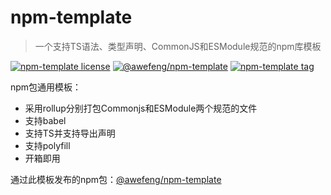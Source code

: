 # npm-template

> 一个支持TS语法、类型声明、CommonJS和ESModule规范的npm库模板

[![npm-template license](https://img.shields.io/github/license/awefeng/npm-template?style=flat-square)]((https://github.com/awefeng/npm-template/blob/master/LICENSE))
[![@awefeng/npm-template](https://img.shields.io/npm/v/@awefeng/npm-template?style=flat-square)](https://www.npmjs.com/package/@awefeng/npm-template)
[![npm-template tag](https://img.shields.io/github/v/tag/awefeng/npm-template?style=flat-square)](https://github.com/awefeng/npm-template/tags)

npm包通用模板：

- 采用rollup分别打包Commonjs和ESModule两个规范的文件
- 支持babel
- 支持TS并支持导出声明
- 支持polyfill
- 开箱即用

通过此模板发布的npm包：[@awefeng/npm-template](https://www.npmjs.com/package/@awefeng/npm-template)

